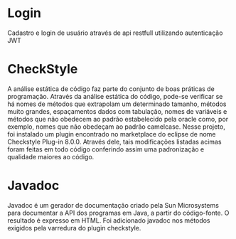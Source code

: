 # Login
Cadastro e login de usuário através de api restfull utilizando autenticação JWT


# CheckStyle

A análise estática de código faz parte do conjunto de boas práticas de programação. Através da análise estática do código, pode-se verificar se há nomes de métodos que extrapolam um determinado tamanho, métodos muito grandes, espaçamentos dados com tabulação, nomes de variáveis e métodos que não obedecem ao padrão estabelecido pela oracle como, por exemplo, nomes que não obedeçam ao padrão camelcase. Nesse projeto, foi instalado um plugin encontrado no marketplace do eclipse de nome Checkstyle Plug-in 8.0.0. Através dele, tais modificações listadas acimas foram feitas em todo código conferindo assim uma padronização e qualidade maiores ao código.

# Javadoc

Javadoc é um gerador de documentação criado pela Sun Microsystems para documentar a API dos programas em Java, a partir do código-fonte. O resultado é expresso em HTML. Foi adicionado javadoc nos métodos exigidos pela varredura do plugin checkstyle.
